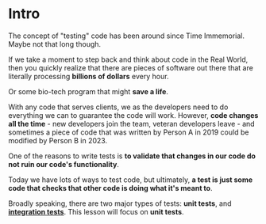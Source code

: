 # Intro

The concept of "testing" code has been around since Time Immemorial. Maybe not that long though.

  

If we take a moment to step back and think about code in the Real World, then you quickly realize that there are pieces of software out there that are literally processing **billions of dollars** every hour.

  

Or some bio-tech program that might **save a life**.

  

With any code that serves clients, we as the developers need to do everything we can to guarantee the code will work. However, **code changes all the time** - new developers join the team, veteran developers leave - and sometimes a piece of code that was written by Person A in 2019 could be modified by Person B in 2023.

  

One of the reasons to write tests is **to validate that changes in our code do not ruin our code's functionality**.

  

Today we have lots of ways to test code, but ultimately, **a test is just some code that checks that other code is doing what it's meant to**.

Broadly speaking, there are two major types of tests: **unit tests**, and [**integration tests**](http://softwaretestingfundamentals.com/integration-testing/). This lesson will focus on **unit tests**.